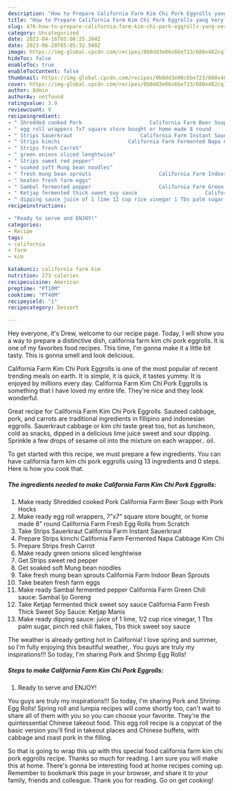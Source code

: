```yaml
---
description: "How to Prepare California Farm Kim Chi Pork Eggrolls yang Very Delicious"
title: "How to Prepare California Farm Kim Chi Pork Eggrolls yang Very Delicious"
slug: 476-how-to-prepare-california-farm-kim-chi-pork-eggrolls-yang-very-delicious
category: Uncategorized
date: 2023-04-16T05:08:25.204Z
date: 2023-06-28T05:05:32.500Z
image: https://img-global.cpcdn.com/recipes/0b0dd3e06c6be723/680x482cq70/california-farm-kim-chi-pork-eggrolls-recipe-main-photo.jpg
hideToc: false
enableToc: true
enableTocContent: false
thumbnail: https://img-global.cpcdn.com/recipes/0b0dd3e06c6be723/680x482cq70/california-farm-kim-chi-pork-eggrolls-recipe-main-photo.jpg
cover: https://img-global.cpcdn.com/recipes/0b0dd3e06c6be723/680x482cq70/california-farm-kim-chi-pork-eggrolls-recipe-main-photo.jpg
author: Admin
authorAv: notfound
ratingvalue: 3.9
reviewcount: 9
recipeingredient:
- " Shredded cooked Pork                      California Farm Beer Soup with Pork Hocks"
- " egg roll wrappers 7x7 square store bought or home made 8 round                      California Farm Fresh Egg Rolls from Scratch"
- " Strips Sauerkraut                      California Farm Instant Sauerkraut"
- " Strips kimchi                      California Farm Fermented Napa Cabbage Kim Chi"
- " Strips fresh Carrot"
- " green onions sliced lenghtwise"
- " Strips sweet red pepper"
- " soaked soft Mung bean noodles"
- " fresh mung bean sprouts                      California Farm Indoor Bean Sprouts"
- " beaten fresh farm eggs"
- " Sambal fermented pepper                      California Farm Green Chili sauce Sambal Ijo Goreng"
- " Ketjap fermented thick sweet soy sauce                      California Farm Fresh Thick Sweet Soy Sauce Ketjap Manis"
- " dipping sauce juice of 1 lime 12 cup rice vinegar 1 Tbs palm sugar pinch red chili flakes Tbs thick sweet soy sauce"
recipeinstructions:

- "Ready to serve and ENJOY!"
categories:
- Recipe
tags:
- california
- farm
- kim

katakunci: california farm kim 
nutrition: 273 calories
recipecuisine: American
preptime: "PT10M"
cooktime: "PT40M"
recipeyield: "1"
recipecategory: Dessert

---
```



Hey everyone, it's Drew, welcome to our recipe page. Today, I will show you a way to prepare a distinctive dish, california farm kim chi pork eggrolls. It is one of my favorites food recipes. This time, I'm gonna make it a little bit tasty. This is gonna smell and look delicious.

California Farm Kim Chi Pork Eggrolls is one of the most popular of recent trending meals on earth. It is simple, it is quick, it tastes yummy. It is enjoyed by millions every day. California Farm Kim Chi Pork Eggrolls is something that I have loved my entire life. They're nice and they look wonderful.

Great recipe for California Farm Kim Chi Pork Eggrolls. Sauteed cabbage, pork, and carrots are traditional ingredients in fillipino and indonesian eggrolls. Sauerkraut cabbage or kim chi taste great too, hot as luncheon, cold as snacks, dipped in a delicious lime juice sweet and sour dipping. Sprinkle a few drops of sesame oil into the mixture on each wrapper.. oil.


To get started with this recipe, we must prepare a few ingredients. You can have california farm kim chi pork eggrolls using 13 ingredients and 0 steps. Here is how you cook that.

<!--inarticleads1-->

##### The ingredients needed to make California Farm Kim Chi Pork Eggrolls:

1. Make ready  Shredded cooked Pork                      California Farm Beer Soup with Pork Hocks
1. Make ready  egg roll wrappers, 7”x7” square store bought, or home made 8” round                      California Farm Fresh Egg Rolls from Scratch
1. Take  Strips Sauerkraut                      California Farm Instant Sauerkraut
1. Prepare  Strips kimchi                      California Farm Fermented Napa Cabbage Kim Chi
1. Prepare  Strips fresh Carrot
1. Make ready  green onions sliced lenghtwise
1. Get  Strips sweet red pepper
1. Get  soaked soft Mung bean noodles
1. Take  fresh mung bean sprouts                      California Farm Indoor Bean Sprouts
1. Take  beaten fresh farm eggs
1. Make ready  Sambal fermented pepper                      California Farm Green Chili sauce: Sambal Ijo Goreng
1. Take  Ketjap fermented thick sweet soy sauce                      California Farm Fresh Thick Sweet Soy Sauce: Ketjap Manis
1. Make ready  dipping sauce: juice of 1 lime, 1/2 cup rice vinegar, 1 Tbs palm sugar, pinch red chili flakes, Tbs thick sweet soy sauce


The weather is already getting hot in California! I love spring and summer, so I&#39;m fully enjoying this beautiful weather,. You guys are truly my inspirations!!! So today, I&#39;m sharing Pork and Shrimp Egg Rolls! 

<!--inarticleads2-->

##### Steps to make California Farm Kim Chi Pork Eggrolls:


1. Ready to serve and ENJOY!

You guys are truly my inspirations!!! So today, I&#39;m sharing Pork and Shrimp Egg Rolls! Spring roll and lumpia recipes will come shortly too, can&#39;t wait to share all of them with you so you can choose your favorite. They&#39;re the quintessential Chinese takeout food. This egg roll recipe is a copycat of the basic version you&#39;ll find in takeout places and Chinese buffets, with cabbage and roast pork in the filling. 

So that is going to wrap this up with this special food california farm kim chi pork eggrolls recipe. Thanks so much for reading. I am sure you will make this at home. There's gonna be interesting food at home recipes coming up. Remember to bookmark this page in your browser, and share it to your family, friends and colleague. Thank you for reading. Go on get cooking!

